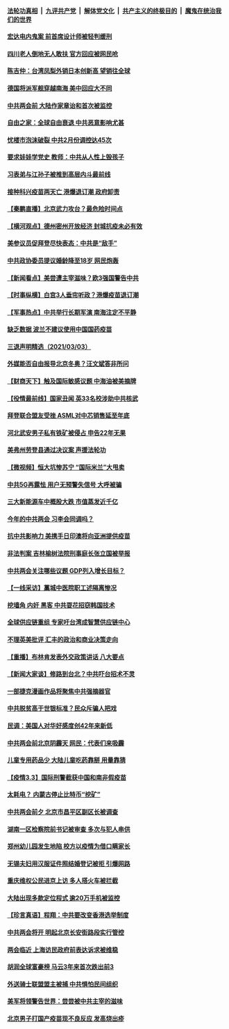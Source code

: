 ####  [法轮功真相](../../../../basic/blob/master/README.md?t=03041531) &nbsp;|&nbsp; [九评共产党](../../../../9ping.md/blob/master/README.md?t=03041531) &nbsp;|&nbsp; [解体党文化](../../../../jtdwh.md/blob/master/README.md?t=03041531)  &nbsp;|&nbsp; [共产主义的终极目的](../../../../gczydzjmd.md/blob/master/README.md?t=03041531) &nbsp;|&nbsp; [魔鬼在统治我们的世界](../../../../mgztzwmdsj.md/blob/master/README.md?t=03041531) 

#### [宏达电内鬼案 前首席设计师被轻判缓刑](../pages/nsc413/n12788404.md?t=03041531) 

#### [四川老人倒地无人敢扶 官方回应被网民呛](../pages/nsc413/n12788257.md?t=03041531) 


#### [陈吉仲：台湾凤梨外销日本创新高 望销往全球](../pages/nsc413/n12788263.md?t=03041531) 

#### [德国将派军舰穿越南海 美中回应大不同](../pages/nsc413/n12788156.md?t=03041531) 

#### [中共两会前 大陆作家章诒和首次被监控](../pages/nsc413/n12788213.md?t=03041531) 

#### [自由之家：全球自由衰退 中共恶意影响尤甚](../pages/nsc413/n12788117.md?t=03041531) 

#### [忧楼市泡沫破裂 中共2月份调控达45次](../pages/nsc413/n12787976.md?t=03041531) 

#### [要求娃娃学党史 教师：中共从人性上毁孩子](../pages/nsc413/n12788050.md?t=03041531) 

#### [习表弟与江孙子被推到高层内斗最前线](../pages/nsc413/n12783463.md?t=03041531) 

#### [接种科兴疫苗两天亡 港爆退订潮 政府卸责](../pages/nsc413/n12788056.md?t=03041531) 

#### [【秦鹏直播】北京武力攻台？最危险时间点](../pages/nsc413/n12787815.md?t=03041531) 

#### [【横河观点】德州密州开放经济 封城抗疫未必有效](../pages/nsc413/n12787977.md?t=03041531) 

#### [美参议员促拜登尽快表态：中共是“敌手”](../pages/nsc413/n12785795.md?t=03041531) 

#### [中共政协委员提议婚龄降至18岁 网民炮轰](../pages/nsc413/n12787806.md?t=03041531) 

#### [【新闻看点】美尝遭主宰滋味？欧3强国警告中共](../pages/nsc413/n12787783.md?t=03041531) 

#### [【时事纵横】白宫3人垂帘听政？港爆疫苗退订潮](../pages/nsc413/n12787816.md?t=03041531) 

#### [【军事热点】中共举行长期军演 南海注定不平静](../pages/nsc413/n12785068.md?t=03041531) 

#### [缺乏数据 波兰不建议使用中国国药疫苗](../pages/nsc413/n12787814.md?t=03041531) 

#### [三退声明精选（2021/03/03）](../pages/nsc413/n12787939.md?t=03041531) 

#### [外媒能否自由报导北京冬奥？汪文斌答非所问](../pages/nsc413/n12787719.md?t=03041531) 

#### [【财商天下】触及国际敏感议题 中海油被美摘牌](../pages/nsc413/n12787432.md?t=03041531) 

#### [【役情最前线】国家丑闻 英33名校涉助中共核武](../pages/nsc413/n12787588.md?t=03041531) 

#### [拜登联合盟友受挫 ASML对中芯销售延至年底](../pages/nsc413/n12787691.md?t=03041531) 

#### [河北武安男子私有铁矿被侵占 申告22年无果](../pages/nsc413/n12787626.md?t=03041531) 

#### [美弗州劳登县通过决议案 声援法轮功](../pages/nsc413/n12785715.md?t=03041531) 

#### [【微视频】恒大坑惨苏宁 “国际米兰”大甩卖](../pages/nsc413/n12787194.md?t=03041531) 

#### [中共5G再露怯 用户无预警失信号 大呼被骗](../pages/nsc413/n12787525.md?t=03041531) 

#### [三大新能源车中概股大跌 市值蒸发近千亿](../pages/nsc413/n12787260.md?t=03041531) 

#### [今年的中共两会 习李会同调吗？](../pages/nsc413/n12787306.md?t=03041531) 

#### [抗中共影响力 美携手日印澳将向亚洲提供疫苗](../pages/nsc413/n12787544.md?t=03041531) 

#### [非法判案 吉林榆树法院刑事庭长张立国被举报](../pages/nsc413/n12787102.md?t=03041531) 

#### [中共两会关注哪些议题 GDP列入增长目标？](../pages/nsc413/n12787270.md?t=03041531) 

#### [【一线采访】藁城中医院职工述隔离惨况](../pages/nsc413/n12787219.md?t=03041531) 

#### [挖墙角 内奸 黑客 中共耍花招窃韩国技术](../pages/nsc413/n12787400.md?t=03041531) 

#### [全球供应链重组 专家吁台湾成智慧供应链中心](../pages/nsc413/n12787052.md?t=03041531) 

#### [不理英美批评 汇丰的政治和商业决策走向](../pages/nsc413/n12787104.md?t=03041531) 

#### [【重播】布林肯发表外交政策讲话 八大要点](../pages/nsc413/n12785947.md?t=03041531) 

#### [【新闻大家谈】修路到台北？中共吓台招术不灵](../pages/nsc413/n12787163.md?t=03041531) 

#### [一部捷克漫画作品将聚焦中共强摘器官](../pages/nsc413/n12785954.md?t=03041531) 

#### [中共脱贫高于世银标准？民众斥骗人把戏](../pages/nsc413/n12786920.md?t=03041531) 

#### [民调：美国人对华好感度创42年来新低](../pages/nsc413/n12786983.md?t=03041531) 

#### [中共两会前北京阴霾天 网民：代表们来吸霾](../pages/nsc413/n12786712.md?t=03041531) 

#### [儿童专用药品少 大陆儿童吃药靠掰 用量靠猜](../pages/nsc413/n12786736.md?t=03041531) 

#### [【疫情3.3】国际刑警截获中国和南非假疫苗](../pages/nsc413/n12786552.md?t=03041531) 

#### [太耗电？ 内蒙古停止比特币“挖矿”](../pages/nsc413/n12785653.md?t=03041531) 

#### [中共两会前夕 北京市昌平区副区长被调查](../pages/nsc413/n12786579.md?t=03041531) 

#### [湖南一区检察院前书记被审查 多次与犯人串供](../pages/nsc413/n12786631.md?t=03041531) 

#### [郑州幼儿园发生地陷 校方以疫情为借口瞒家长](../pages/nsc413/n12786568.md?t=03041531) 


#### [无锡夫妇用汉服证件照结婚登记被拒 引爆网路](../pages/nsc413/n12786235.md?t=03041531) 

#### [重庆维权公民进京上访 多人搭火车被拦截](../pages/nsc413/n12786383.md?t=03041531) 

#### [大陆出现多款定位程式 逾20万手机被监控](../pages/nsc413/n12786364.md?t=03041531) 

#### [【珍言真语】程翔：中共要改变香港选举制度](../pages/nsc413/n12785792.md?t=03041531) 

#### [中共两会将开 明起北京长安街路段实行管控](../pages/nsc413/n12785802.md?t=03041531) 

#### [两会临近 上海访民政府前表达诉求被维稳](../pages/nsc413/n12786136.md?t=03041531) 

#### [胡润全球富豪榜 马云3年来首次跌出前3](../pages/nsc413/n12785768.md?t=03041531) 

#### [外送骑士联盟盟主被捕 中共惧怕民间组织](../pages/nsc413/n12785699.md?t=03041531) 

#### [美军将领警告世界：尝尝被中共主宰的滋味](../pages/nsc413/n12785689.md?t=03041531) 

#### [北京男子打国产疫苗现不良反应 发高烧出疹](../pages/nsc413/n12785806.md?t=03041531) 

